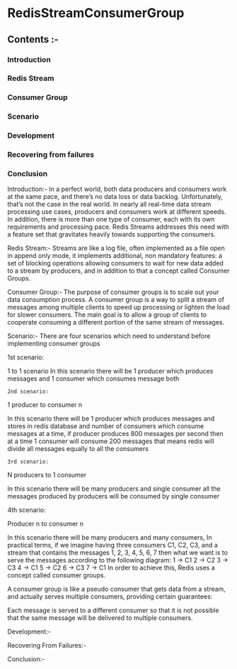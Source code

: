 # RedisStreamConsumerGroup
## Contents :-
### Introduction
### Redis Stream
### Consumer Group
### Scenario
### Development
### Recovering from failures
### Conclusion

Introduction:-
	In a perfect world, both data producers and consumers work at the same pace, and there’s no data loss or data backlog. Unfortunately, that’s not the case in the real world. In nearly all real-time data stream processing use cases, producers and consumers work at different speeds. In addition, there is more than one type of consumer, each with its own requirements and processing pace. Redis Streams addresses this need with a feature set that gravitates heavily towards supporting the consumers.

Redis Stream:-
	Streams are like a log file, often implemented as a file open in append only mode, it implements additional, non mandatory features: a set of blocking operations allowing consumers to wait for new data added to a stream by producers, and in addition to that a concept called Consumer Groups.

Consumer Group:-
	The purpose of consumer groups is to scale out your data consumption process. A consumer group is a way to split a stream of messages among multiple clients to speed up processing or lighten the load for slower consumers. The main goal is to allow a group of clients to cooperate consuming a different portion of the same stream of messages.

Scenario:-
	There are four scenarios which need to understand before implementing consumer groups
 
	

1st scenario:

1 to 1 scenario
In this scenario there will be 1 producer which produces messages and 1 consumer which consumes message both 

	2nd scenario:

1 producer to consumer n

In this scenario there will be 1 producer which produces messages and stores in redis database and number of consumers which consume messages at a time, if producer produces 800 messages per second then at a time 1 consumer will consume 200 messages that means redis will divide all messages equally to all the consumers 

	3rd scenario:

N producers to 1 consumer

In this scenario there will be many producers and single consumer all the  messages produced by producers will be consumed by single consumer 

	



4th scenario:

Producer n to consumer n

In this scenario there will be many producers and many consumers, In practical terms, if we imagine having three consumers C1, C2, C3, and a stream that contains the messages 1, 2, 3, 4, 5, 6, 7 then what we want is to serve the messages according to the following diagram:
1 -> C1
2 -> C2
3 -> C3
4 -> C1
5 -> C2
6 -> C3
7 -> C1
In order to achieve this, Redis uses a concept called consumer groups.

A consumer group is like a pseudo consumer that gets data from a stream, and actually serves multiple consumers, providing certain guarantees:

Each message is served to a different consumer so that it is not possible that the same message will be delivered to multiple consumers.



Development:-

Recovering From Failures:-

Conclusion:-
